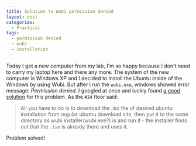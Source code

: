 ```yaml
---
title: Solution to Wubi permission denied
layout: post
categories:
  - Practical
tags:
  - permission denied
  - wubi
  - installation
---
```

Today I got a new computer from my lab, I'm so happy because I don't need to carry my laptop here and there any more. The system of the new computer is Windows XP and I decided to install the Ubuntu inside of the Windows by using Wubi. But after I run the `wubi.exe`, windows showed error message: *Permission denied*. I googled at once and luckly found [a good solution][1] for this problem. As the `#24` floor said:

> All you have to do is to download the .iso file of desired ubuntu installation from regular ubuntu download site, then put it to the same directory as wubi installer(wubi.exe?) is and run it - the installer finds out that the `.iso` is already there and uses it.

Problem solved!

[1]: http://ubuntuforums.org/showthread.php?p=10416349